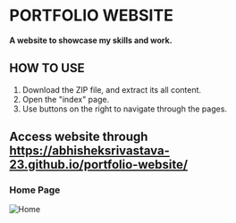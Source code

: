# PORTFOLIO WEBSITE
**A website to showcase my skills and work.**

## HOW TO USE
1. Download the ZIP file, and extract its all content.
2. Open the "index" page.
3. Use buttons on the right to navigate through the pages.

## Access website through https://abhisheksrivastava-23.github.io/portfolio-website/

### Home Page
![Home](https://user-images.githubusercontent.com/73281984/208424419-2153c188-a857-44ed-8f3b-33a710c67521.png)
